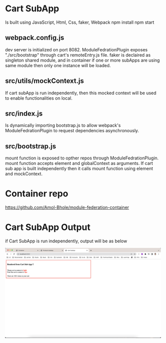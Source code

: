# Cart SubApp

Is built using JavaScript, Html, Css, faker, Webpack
npm install
npm start

## webpack.config.js

dev server is initialized on port 8082.
ModuleFedrationPlugin exposes "./src/bootstrap" through cart's remoteEntry.js file.
faker is declaired as singleton shared module, and in container if one or more subApps are using same module then only one instance will be loaded.

## src/utils/mockContext.js

If cart subApp is run independently, then this mocked context will be used to enable functionalities on local.

## src/index.js

Is dynamically importing bootstrap.js to allow webpack's ModuleFedrationPlugin to request dependencies asynchronously.

## src/bootstrap.js

mount function is exposed to opther repos through ModuleFedrationPlugin.
mount function accepts element and globalContext as arguments.
If cart sub app is built independently then it calls mount function using element and mockContext.

# Container repo

https://github.com/Amol-Bhole/module-federation-container

# Cart SubApp Output

if Cart SubApp is run independently, output will be as below

![alt text](https://github.com/Amol-Bhole/module-federation-cart/blob/main/src/assets/cart_optput.png?raw=true)
